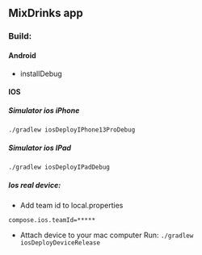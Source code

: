 ## MixDrinks app

### Build:

#### Android

- installDebug

#### IOS

##### Simulator ios iPhone

`./gradlew iosDeployIPhone13ProDebug`

##### Simulator ios IPad

`./gradlew iosDeployIPadDebug`

##### Ios real device:

- Add team id to local.properties

```properties
compose.ios.teamId=*****
```

- Attach device to your mac computer
  Run: `./gradlew iosDeployDeviceRelease`
